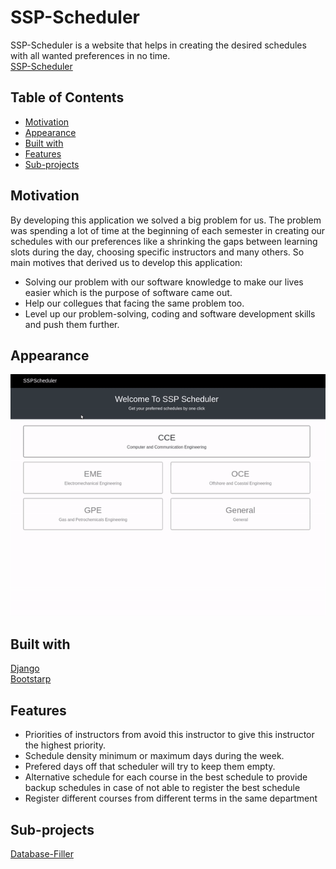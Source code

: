 # SSP-Scheduler
SSP-Scheduler is a website that helps in creating the desired schedules with all wanted preferences in no time.<br>
[SSP-Scheduler](https://sspscheduler.xyz/)

## Table of Contents
* [Motivation](#motivation)
* [Appearance](#appearance)
* [Built with](#built-with)
* [Features](#features)
* [Sub-projects](#sub-projects)

## Motivation
By developing this application we solved a big problem for us.
The problem was spending a lot of time at the beginning of each semester in creating our schedules with our preferences like a shrinking the gaps between learning slots during the day, choosing specific instructors and many others.
So main motives that derived us to develop this application:
* Solving our problem with our software knowledge to make our lives easier which is the purpose of software came out.
* Help our collegues that facing the same problem too.
* Level up our problem-solving, coding and software development skills and push them further.

## Appearance
![](static/images/scheduler.gif)

## Built with
[Django](https://www.djangoproject.com)<br>
[Bootstarp](https://getbootstrap.com)

## Features
* Priorities of instructors from avoid this instructor to give this instructor the highest priority.
* Schedule density minimum or maximum days during the week.
* Prefered days off that scheduler will try to keep them empty.
* Alternative schedule for each course in the best schedule to provide backup schedules in case of not able to register the best schedule
* Register different courses from different terms in the same department

## Sub-projects
[Database-Filler](https://github.com/ahmedfawzy98/Database-filler)

